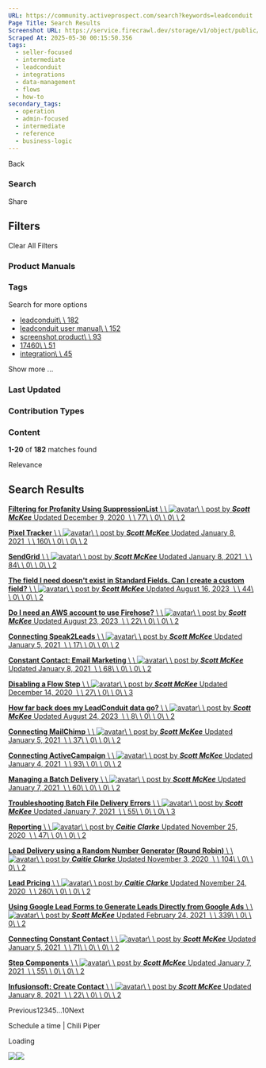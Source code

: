 ```yaml
---
URL: https://community.activeprospect.com/search?keywords=leadconduit
Page Title: Search Results
Screenshot URL: https://service.firecrawl.dev/storage/v1/object/public/media/screenshot-2cf68435-e88d-496d-84f1-d5243e4de5f6.png
Scraped At: 2025-05-30 00:15:50.356
tags:
  - seller-focused
  - intermediate
  - leadconduit
  - integrations
  - data-management
  - flows
  - how-to
secondary_tags:
  - operation
  - admin-focused
  - intermediate
  - reference
  - business-logic
---
```


Back

### Search

Share

## Filters

Clear All Filters

### Product Manuals

### Tags

Search for more options

- [leadconduit\\
\\
182](https://community.activeprospect.com/search?keywords=leadconduit#)
- [leadconduit user manual\\
\\
152](https://community.activeprospect.com/search?keywords=leadconduit#)
- [screenshot product\\
\\
93](https://community.activeprospect.com/search?keywords=leadconduit#)
- [17460\\
\\
51](https://community.activeprospect.com/search?keywords=leadconduit#)
- [integration\\
\\
45](https://community.activeprospect.com/search?keywords=leadconduit#)

Show more ...

### Last Updated

### Contribution Types

### Content

**1-20** of **182** matches found

Relevance

## Search Results

[**Filtering for Profanity Using SuppressionList** \\
\\
![avatar](https://content1.bloomfire.com/avatars/users/1317000/thumb/thumbnail.png?f=1617311121&Expires=1748567734&Signature=DJBoOB3p04E1jLkbQIL6yKppC4~rckxfjVi9c~fMhSoQ2-CD1RaVzJsqgzOm71G4n~BXKqAHfKbm0BXWDo-~TNXF44l9JNt0NEo6k-bgx2npT-nVV6~pcLNmNPVzInzfAcjgLG3-w37KP99zVLPKZfcVqzlSM8PMB3GHE6c0Pt0WR23tIBwoHlrz8RjInlI2P1Eg0qqjD085osL0zTgQkayd-23FequdIQyNUm8eWSKlNk75QjkGsevLuKPwmHybz0O6UPjWgqRLH1dC53pM5I12rAWV49LiiVLdaA2YDDxOt2FcYI-ob8KHeZPj3Qrb92i1j1m-diXg6GrRSV4xlg__&Key-Pair-Id=APKAIDFCFZ2UHE5LPIUA)\\
\\
post by **_Scott McKee_** Updated December 9, 2020  \\
\\
77\\
\\
0\\
\\
0\\
\\
2](https://community.activeprospect.com/posts/4106032-filtering-for-profanity-using-suppressionlist)

[**Pixel Tracker** \\
\\
![avatar](https://content1.bloomfire.com/avatars/users/1317000/thumb/thumbnail.png?f=1617311121&Expires=1748567734&Signature=DJBoOB3p04E1jLkbQIL6yKppC4~rckxfjVi9c~fMhSoQ2-CD1RaVzJsqgzOm71G4n~BXKqAHfKbm0BXWDo-~TNXF44l9JNt0NEo6k-bgx2npT-nVV6~pcLNmNPVzInzfAcjgLG3-w37KP99zVLPKZfcVqzlSM8PMB3GHE6c0Pt0WR23tIBwoHlrz8RjInlI2P1Eg0qqjD085osL0zTgQkayd-23FequdIQyNUm8eWSKlNk75QjkGsevLuKPwmHybz0O6UPjWgqRLH1dC53pM5I12rAWV49LiiVLdaA2YDDxOt2FcYI-ob8KHeZPj3Qrb92i1j1m-diXg6GrRSV4xlg__&Key-Pair-Id=APKAIDFCFZ2UHE5LPIUA)\\
\\
post by **_Scott McKee_** Updated January 8, 2021  \\
\\
160\\
\\
0\\
\\
0\\
\\
2](https://community.activeprospect.com/posts/4125183-pixel-tracker)

[**SendGrid** \\
\\
![avatar](https://content1.bloomfire.com/avatars/users/1317000/thumb/thumbnail.png?f=1617311121&Expires=1748567734&Signature=DJBoOB3p04E1jLkbQIL6yKppC4~rckxfjVi9c~fMhSoQ2-CD1RaVzJsqgzOm71G4n~BXKqAHfKbm0BXWDo-~TNXF44l9JNt0NEo6k-bgx2npT-nVV6~pcLNmNPVzInzfAcjgLG3-w37KP99zVLPKZfcVqzlSM8PMB3GHE6c0Pt0WR23tIBwoHlrz8RjInlI2P1Eg0qqjD085osL0zTgQkayd-23FequdIQyNUm8eWSKlNk75QjkGsevLuKPwmHybz0O6UPjWgqRLH1dC53pM5I12rAWV49LiiVLdaA2YDDxOt2FcYI-ob8KHeZPj3Qrb92i1j1m-diXg6GrRSV4xlg__&Key-Pair-Id=APKAIDFCFZ2UHE5LPIUA)\\
\\
post by **_Scott McKee_** Updated January 8, 2021  \\
\\
84\\
\\
0\\
\\
0\\
\\
2](https://community.activeprospect.com/posts/4125276-sendgrid)

[**The field I need doesn't exist in Standard Fields. Can I create a custom field?** \\
\\
![avatar](https://content1.bloomfire.com/avatars/users/1317000/thumb/thumbnail.png?f=1617311121&Expires=1748567734&Signature=DJBoOB3p04E1jLkbQIL6yKppC4~rckxfjVi9c~fMhSoQ2-CD1RaVzJsqgzOm71G4n~BXKqAHfKbm0BXWDo-~TNXF44l9JNt0NEo6k-bgx2npT-nVV6~pcLNmNPVzInzfAcjgLG3-w37KP99zVLPKZfcVqzlSM8PMB3GHE6c0Pt0WR23tIBwoHlrz8RjInlI2P1Eg0qqjD085osL0zTgQkayd-23FequdIQyNUm8eWSKlNk75QjkGsevLuKPwmHybz0O6UPjWgqRLH1dC53pM5I12rAWV49LiiVLdaA2YDDxOt2FcYI-ob8KHeZPj3Qrb92i1j1m-diXg6GrRSV4xlg__&Key-Pair-Id=APKAIDFCFZ2UHE5LPIUA)\\
\\
post by **_Scott McKee_** Updated August 16, 2023  \\
\\
44\\
\\
0\\
\\
0\\
\\
2](https://community.activeprospect.com/posts/5138442-the-field-i-need-doesn-t-exist-in-standard-fields-can-i-create-a-custom-field)

[**Do I need an AWS account to use Firehose?** \\
\\
![avatar](https://content1.bloomfire.com/avatars/users/1317000/thumb/thumbnail.png?f=1617311121&Expires=1748567734&Signature=DJBoOB3p04E1jLkbQIL6yKppC4~rckxfjVi9c~fMhSoQ2-CD1RaVzJsqgzOm71G4n~BXKqAHfKbm0BXWDo-~TNXF44l9JNt0NEo6k-bgx2npT-nVV6~pcLNmNPVzInzfAcjgLG3-w37KP99zVLPKZfcVqzlSM8PMB3GHE6c0Pt0WR23tIBwoHlrz8RjInlI2P1Eg0qqjD085osL0zTgQkayd-23FequdIQyNUm8eWSKlNk75QjkGsevLuKPwmHybz0O6UPjWgqRLH1dC53pM5I12rAWV49LiiVLdaA2YDDxOt2FcYI-ob8KHeZPj3Qrb92i1j1m-diXg6GrRSV4xlg__&Key-Pair-Id=APKAIDFCFZ2UHE5LPIUA)\\
\\
post by **_Scott McKee_** Updated August 23, 2023  \\
\\
22\\
\\
0\\
\\
0\\
\\
2](https://community.activeprospect.com/posts/5144897-do-i-need-an-aws-account-to-use-firehose)

[**Connecting Speak2Leads** \\
\\
![avatar](https://content1.bloomfire.com/avatars/users/1317000/thumb/thumbnail.png?f=1617311121&Expires=1748567734&Signature=DJBoOB3p04E1jLkbQIL6yKppC4~rckxfjVi9c~fMhSoQ2-CD1RaVzJsqgzOm71G4n~BXKqAHfKbm0BXWDo-~TNXF44l9JNt0NEo6k-bgx2npT-nVV6~pcLNmNPVzInzfAcjgLG3-w37KP99zVLPKZfcVqzlSM8PMB3GHE6c0Pt0WR23tIBwoHlrz8RjInlI2P1Eg0qqjD085osL0zTgQkayd-23FequdIQyNUm8eWSKlNk75QjkGsevLuKPwmHybz0O6UPjWgqRLH1dC53pM5I12rAWV49LiiVLdaA2YDDxOt2FcYI-ob8KHeZPj3Qrb92i1j1m-diXg6GrRSV4xlg__&Key-Pair-Id=APKAIDFCFZ2UHE5LPIUA)\\
\\
post by **_Scott McKee_** Updated January 5, 2021  \\
\\
17\\
\\
0\\
\\
0\\
\\
2](https://community.activeprospect.com/posts/4122585-connecting-speak2leads)

[**Constant Contact: Email Marketing** \\
\\
![avatar](https://content1.bloomfire.com/avatars/users/1317000/thumb/thumbnail.png?f=1617311121&Expires=1748567734&Signature=DJBoOB3p04E1jLkbQIL6yKppC4~rckxfjVi9c~fMhSoQ2-CD1RaVzJsqgzOm71G4n~BXKqAHfKbm0BXWDo-~TNXF44l9JNt0NEo6k-bgx2npT-nVV6~pcLNmNPVzInzfAcjgLG3-w37KP99zVLPKZfcVqzlSM8PMB3GHE6c0Pt0WR23tIBwoHlrz8RjInlI2P1Eg0qqjD085osL0zTgQkayd-23FequdIQyNUm8eWSKlNk75QjkGsevLuKPwmHybz0O6UPjWgqRLH1dC53pM5I12rAWV49LiiVLdaA2YDDxOt2FcYI-ob8KHeZPj3Qrb92i1j1m-diXg6GrRSV4xlg__&Key-Pair-Id=APKAIDFCFZ2UHE5LPIUA)\\
\\
post by **_Scott McKee_** Updated January 8, 2021  \\
\\
68\\
\\
0\\
\\
0\\
\\
2](https://community.activeprospect.com/posts/4124761-constant-contact-email-marketing)

[**Disabling a Flow Step** \\
\\
![avatar](https://content1.bloomfire.com/avatars/users/1317000/thumb/thumbnail.png?f=1617311121&Expires=1748567734&Signature=DJBoOB3p04E1jLkbQIL6yKppC4~rckxfjVi9c~fMhSoQ2-CD1RaVzJsqgzOm71G4n~BXKqAHfKbm0BXWDo-~TNXF44l9JNt0NEo6k-bgx2npT-nVV6~pcLNmNPVzInzfAcjgLG3-w37KP99zVLPKZfcVqzlSM8PMB3GHE6c0Pt0WR23tIBwoHlrz8RjInlI2P1Eg0qqjD085osL0zTgQkayd-23FequdIQyNUm8eWSKlNk75QjkGsevLuKPwmHybz0O6UPjWgqRLH1dC53pM5I12rAWV49LiiVLdaA2YDDxOt2FcYI-ob8KHeZPj3Qrb92i1j1m-diXg6GrRSV4xlg__&Key-Pair-Id=APKAIDFCFZ2UHE5LPIUA)\\
\\
post by **_Scott McKee_** Updated December 14, 2020  \\
\\
27\\
\\
0\\
\\
0\\
\\
3](https://community.activeprospect.com/posts/4109610-disabling-a-flow-step)

[**How far back does my LeadConduit data go?** \\
\\
![avatar](https://content1.bloomfire.com/avatars/users/1317000/thumb/thumbnail.png?f=1617311121&Expires=1748567734&Signature=DJBoOB3p04E1jLkbQIL6yKppC4~rckxfjVi9c~fMhSoQ2-CD1RaVzJsqgzOm71G4n~BXKqAHfKbm0BXWDo-~TNXF44l9JNt0NEo6k-bgx2npT-nVV6~pcLNmNPVzInzfAcjgLG3-w37KP99zVLPKZfcVqzlSM8PMB3GHE6c0Pt0WR23tIBwoHlrz8RjInlI2P1Eg0qqjD085osL0zTgQkayd-23FequdIQyNUm8eWSKlNk75QjkGsevLuKPwmHybz0O6UPjWgqRLH1dC53pM5I12rAWV49LiiVLdaA2YDDxOt2FcYI-ob8KHeZPj3Qrb92i1j1m-diXg6GrRSV4xlg__&Key-Pair-Id=APKAIDFCFZ2UHE5LPIUA)\\
\\
post by **_Scott McKee_** Updated August 24, 2023  \\
\\
8\\
\\
0\\
\\
0\\
\\
2](https://community.activeprospect.com/posts/5145461-how-far-back-does-my-leadconduit-data-go)

[**Connecting MailChimp** \\
\\
![avatar](https://content1.bloomfire.com/avatars/users/1317000/thumb/thumbnail.png?f=1617311121&Expires=1748567734&Signature=DJBoOB3p04E1jLkbQIL6yKppC4~rckxfjVi9c~fMhSoQ2-CD1RaVzJsqgzOm71G4n~BXKqAHfKbm0BXWDo-~TNXF44l9JNt0NEo6k-bgx2npT-nVV6~pcLNmNPVzInzfAcjgLG3-w37KP99zVLPKZfcVqzlSM8PMB3GHE6c0Pt0WR23tIBwoHlrz8RjInlI2P1Eg0qqjD085osL0zTgQkayd-23FequdIQyNUm8eWSKlNk75QjkGsevLuKPwmHybz0O6UPjWgqRLH1dC53pM5I12rAWV49LiiVLdaA2YDDxOt2FcYI-ob8KHeZPj3Qrb92i1j1m-diXg6GrRSV4xlg__&Key-Pair-Id=APKAIDFCFZ2UHE5LPIUA)\\
\\
post by **_Scott McKee_** Updated January 5, 2021  \\
\\
37\\
\\
0\\
\\
0\\
\\
2](https://community.activeprospect.com/posts/4122541-connecting-mailchimp)

[**Connecting ActiveCampaign** \\
\\
![avatar](https://content1.bloomfire.com/avatars/users/1317000/thumb/thumbnail.png?f=1617311121&Expires=1748567734&Signature=DJBoOB3p04E1jLkbQIL6yKppC4~rckxfjVi9c~fMhSoQ2-CD1RaVzJsqgzOm71G4n~BXKqAHfKbm0BXWDo-~TNXF44l9JNt0NEo6k-bgx2npT-nVV6~pcLNmNPVzInzfAcjgLG3-w37KP99zVLPKZfcVqzlSM8PMB3GHE6c0Pt0WR23tIBwoHlrz8RjInlI2P1Eg0qqjD085osL0zTgQkayd-23FequdIQyNUm8eWSKlNk75QjkGsevLuKPwmHybz0O6UPjWgqRLH1dC53pM5I12rAWV49LiiVLdaA2YDDxOt2FcYI-ob8KHeZPj3Qrb92i1j1m-diXg6GrRSV4xlg__&Key-Pair-Id=APKAIDFCFZ2UHE5LPIUA)\\
\\
post by **_Scott McKee_** Updated January 4, 2021  \\
\\
93\\
\\
0\\
\\
0\\
\\
2](https://community.activeprospect.com/posts/4121595-connecting-activecampaign)

[**Managing a Batch Delivery** \\
\\
![avatar](https://content1.bloomfire.com/avatars/users/1317000/thumb/thumbnail.png?f=1617311121&Expires=1748567734&Signature=DJBoOB3p04E1jLkbQIL6yKppC4~rckxfjVi9c~fMhSoQ2-CD1RaVzJsqgzOm71G4n~BXKqAHfKbm0BXWDo-~TNXF44l9JNt0NEo6k-bgx2npT-nVV6~pcLNmNPVzInzfAcjgLG3-w37KP99zVLPKZfcVqzlSM8PMB3GHE6c0Pt0WR23tIBwoHlrz8RjInlI2P1Eg0qqjD085osL0zTgQkayd-23FequdIQyNUm8eWSKlNk75QjkGsevLuKPwmHybz0O6UPjWgqRLH1dC53pM5I12rAWV49LiiVLdaA2YDDxOt2FcYI-ob8KHeZPj3Qrb92i1j1m-diXg6GrRSV4xlg__&Key-Pair-Id=APKAIDFCFZ2UHE5LPIUA)\\
\\
post by **_Scott McKee_** Updated January 7, 2021  \\
\\
60\\
\\
0\\
\\
0\\
\\
2](https://community.activeprospect.com/posts/4124312-managing-a-batch-delivery)

[**Troubleshooting Batch File Delivery Errors** \\
\\
![avatar](https://content1.bloomfire.com/avatars/users/1317000/thumb/thumbnail.png?f=1617311121&Expires=1748567734&Signature=DJBoOB3p04E1jLkbQIL6yKppC4~rckxfjVi9c~fMhSoQ2-CD1RaVzJsqgzOm71G4n~BXKqAHfKbm0BXWDo-~TNXF44l9JNt0NEo6k-bgx2npT-nVV6~pcLNmNPVzInzfAcjgLG3-w37KP99zVLPKZfcVqzlSM8PMB3GHE6c0Pt0WR23tIBwoHlrz8RjInlI2P1Eg0qqjD085osL0zTgQkayd-23FequdIQyNUm8eWSKlNk75QjkGsevLuKPwmHybz0O6UPjWgqRLH1dC53pM5I12rAWV49LiiVLdaA2YDDxOt2FcYI-ob8KHeZPj3Qrb92i1j1m-diXg6GrRSV4xlg__&Key-Pair-Id=APKAIDFCFZ2UHE5LPIUA)\\
\\
post by **_Scott McKee_** Updated January 7, 2021  \\
\\
55\\
\\
0\\
\\
0\\
\\
3](https://community.activeprospect.com/posts/4124323-troubleshooting-batch-file-delivery-errors)

[**Reporting** \\
\\
![avatar](https://content2.bloomfire.com/avatars/users/1316948/thumb/thumbnail.png?f=1606147181&Expires=1748567743&Signature=rutllub7-7e4rRt8~0CQj4d5RDPoNUBWjSfGQo4QhgDXsOzvo-djUqWGiGaECHkaoTl3CwwXuHJ-a1JUdB3zVifnnxN2SkqQzaixHimkipSB6vb11UpPCqyTUiTGWjfDCiXVGJNJkXWOfuRest78sSmXTIdxcZFd9H6AAV7yv4370YluF-Q5ReMtIqH18OtobC4ZMNuCh5M8JkuOlOjGdy8GMzrxNpxI3Zllh9nbAv6Ksn~uSazoXEWCyA47QzqIMH8~hB38bXlHecPmGs08mfXBIUKGWMKOe9t1tUyaVrJEwjvtD3Qj0q6GAA9JwizC-oR6lDKw~xfZzrhC2NgYlA__&Key-Pair-Id=APKAIDFCFZ2UHE5LPIUA)\\
\\
post by **_Caitie Clarke_** Updated November 25, 2020  \\
\\
47\\
\\
0\\
\\
0\\
\\
2](https://community.activeprospect.com/posts/4082137-reporting)

[**Lead Delivery using a Random Number Generator (Round Robin)** \\
\\
![avatar](https://content2.bloomfire.com/avatars/users/1316948/thumb/thumbnail.png?f=1606147181&Expires=1748567743&Signature=rutllub7-7e4rRt8~0CQj4d5RDPoNUBWjSfGQo4QhgDXsOzvo-djUqWGiGaECHkaoTl3CwwXuHJ-a1JUdB3zVifnnxN2SkqQzaixHimkipSB6vb11UpPCqyTUiTGWjfDCiXVGJNJkXWOfuRest78sSmXTIdxcZFd9H6AAV7yv4370YluF-Q5ReMtIqH18OtobC4ZMNuCh5M8JkuOlOjGdy8GMzrxNpxI3Zllh9nbAv6Ksn~uSazoXEWCyA47QzqIMH8~hB38bXlHecPmGs08mfXBIUKGWMKOe9t1tUyaVrJEwjvtD3Qj0q6GAA9JwizC-oR6lDKw~xfZzrhC2NgYlA__&Key-Pair-Id=APKAIDFCFZ2UHE5LPIUA)\\
\\
post by **_Caitie Clarke_** Updated November 3, 2020  \\
\\
104\\
\\
0\\
\\
0\\
\\
2](https://community.activeprospect.com/posts/4063600-lead-delivery-using-a-random-number-generator-round-robin)

[**Lead Pricing** \\
\\
![avatar](https://content2.bloomfire.com/avatars/users/1316948/thumb/thumbnail.png?f=1606147181&Expires=1748567743&Signature=rutllub7-7e4rRt8~0CQj4d5RDPoNUBWjSfGQo4QhgDXsOzvo-djUqWGiGaECHkaoTl3CwwXuHJ-a1JUdB3zVifnnxN2SkqQzaixHimkipSB6vb11UpPCqyTUiTGWjfDCiXVGJNJkXWOfuRest78sSmXTIdxcZFd9H6AAV7yv4370YluF-Q5ReMtIqH18OtobC4ZMNuCh5M8JkuOlOjGdy8GMzrxNpxI3Zllh9nbAv6Ksn~uSazoXEWCyA47QzqIMH8~hB38bXlHecPmGs08mfXBIUKGWMKOe9t1tUyaVrJEwjvtD3Qj0q6GAA9JwizC-oR6lDKw~xfZzrhC2NgYlA__&Key-Pair-Id=APKAIDFCFZ2UHE5LPIUA)\\
\\
post by **_Caitie Clarke_** Updated November 24, 2020  \\
\\
260\\
\\
0\\
\\
0\\
\\
2](https://community.activeprospect.com/posts/4082998-lead-pricing)

[**Using Google Lead Forms to Generate Leads Directly from Google Ads** \\
\\
![avatar](https://content1.bloomfire.com/avatars/users/1317000/thumb/thumbnail.png?f=1617311121&Expires=1748567734&Signature=DJBoOB3p04E1jLkbQIL6yKppC4~rckxfjVi9c~fMhSoQ2-CD1RaVzJsqgzOm71G4n~BXKqAHfKbm0BXWDo-~TNXF44l9JNt0NEo6k-bgx2npT-nVV6~pcLNmNPVzInzfAcjgLG3-w37KP99zVLPKZfcVqzlSM8PMB3GHE6c0Pt0WR23tIBwoHlrz8RjInlI2P1Eg0qqjD085osL0zTgQkayd-23FequdIQyNUm8eWSKlNk75QjkGsevLuKPwmHybz0O6UPjWgqRLH1dC53pM5I12rAWV49LiiVLdaA2YDDxOt2FcYI-ob8KHeZPj3Qrb92i1j1m-diXg6GrRSV4xlg__&Key-Pair-Id=APKAIDFCFZ2UHE5LPIUA)\\
\\
post by **_Scott McKee_** Updated February 24, 2021  \\
\\
339\\
\\
0\\
\\
0\\
\\
2](https://community.activeprospect.com/posts/4181747-using-google-lead-forms-to-generate-leads-directly-from-google-ads)

[**Connecting Constant Contact** \\
\\
![avatar](https://content1.bloomfire.com/avatars/users/1317000/thumb/thumbnail.png?f=1617311121&Expires=1748567734&Signature=DJBoOB3p04E1jLkbQIL6yKppC4~rckxfjVi9c~fMhSoQ2-CD1RaVzJsqgzOm71G4n~BXKqAHfKbm0BXWDo-~TNXF44l9JNt0NEo6k-bgx2npT-nVV6~pcLNmNPVzInzfAcjgLG3-w37KP99zVLPKZfcVqzlSM8PMB3GHE6c0Pt0WR23tIBwoHlrz8RjInlI2P1Eg0qqjD085osL0zTgQkayd-23FequdIQyNUm8eWSKlNk75QjkGsevLuKPwmHybz0O6UPjWgqRLH1dC53pM5I12rAWV49LiiVLdaA2YDDxOt2FcYI-ob8KHeZPj3Qrb92i1j1m-diXg6GrRSV4xlg__&Key-Pair-Id=APKAIDFCFZ2UHE5LPIUA)\\
\\
post by **_Scott McKee_** Updated January 5, 2021  \\
\\
71\\
\\
0\\
\\
0\\
\\
2](https://community.activeprospect.com/posts/4122402-connecting-constant-contact)

[**Step Components** \\
\\
![avatar](https://content1.bloomfire.com/avatars/users/1317000/thumb/thumbnail.png?f=1617311121&Expires=1748567734&Signature=DJBoOB3p04E1jLkbQIL6yKppC4~rckxfjVi9c~fMhSoQ2-CD1RaVzJsqgzOm71G4n~BXKqAHfKbm0BXWDo-~TNXF44l9JNt0NEo6k-bgx2npT-nVV6~pcLNmNPVzInzfAcjgLG3-w37KP99zVLPKZfcVqzlSM8PMB3GHE6c0Pt0WR23tIBwoHlrz8RjInlI2P1Eg0qqjD085osL0zTgQkayd-23FequdIQyNUm8eWSKlNk75QjkGsevLuKPwmHybz0O6UPjWgqRLH1dC53pM5I12rAWV49LiiVLdaA2YDDxOt2FcYI-ob8KHeZPj3Qrb92i1j1m-diXg6GrRSV4xlg__&Key-Pair-Id=APKAIDFCFZ2UHE5LPIUA)\\
\\
post by **_Scott McKee_** Updated January 7, 2021  \\
\\
55\\
\\
0\\
\\
0\\
\\
2](https://community.activeprospect.com/posts/4123734-step-components)

[**Infusionsoft: Create Contact** \\
\\
![avatar](https://content1.bloomfire.com/avatars/users/1317000/thumb/thumbnail.png?f=1617311121&Expires=1748567734&Signature=DJBoOB3p04E1jLkbQIL6yKppC4~rckxfjVi9c~fMhSoQ2-CD1RaVzJsqgzOm71G4n~BXKqAHfKbm0BXWDo-~TNXF44l9JNt0NEo6k-bgx2npT-nVV6~pcLNmNPVzInzfAcjgLG3-w37KP99zVLPKZfcVqzlSM8PMB3GHE6c0Pt0WR23tIBwoHlrz8RjInlI2P1Eg0qqjD085osL0zTgQkayd-23FequdIQyNUm8eWSKlNk75QjkGsevLuKPwmHybz0O6UPjWgqRLH1dC53pM5I12rAWV49LiiVLdaA2YDDxOt2FcYI-ob8KHeZPj3Qrb92i1j1m-diXg6GrRSV4xlg__&Key-Pair-Id=APKAIDFCFZ2UHE5LPIUA)\\
\\
post by **_Scott McKee_** Updated January 8, 2021  \\
\\
22\\
\\
0\\
\\
0\\
\\
2](https://community.activeprospect.com/posts/4125039-infusionsoft-create-contact)

Previous12345...10Next

Schedule a time \| Chili Piper

Loading

![](https://bat.bing.com/action/0?ti=4018451&Ver=2&mid=6f5aade7-6692-4198-98df-84351e2fe8f1&bo=1&sid=38f792303ceb11f089b455b2a50928ed&vid=38f7c8703ceb11f096503101590ac5c8&vids=1&msclkid=N&pi=918639831&lg=en-US&sw=1280&sh=1024&sc=24&p=https%3A%2F%2Fcommunity.activeprospect.com%2Fsearch%3Fkeywords%3Dleadconduit&r=&lt=2034&evt=pageLoad&sv=1&cdb=AQAQ&rn=506270)![](https://bat.bing.com/action/0?ti=4018451&Ver=2&mid=6f5aade7-6692-4198-98df-84351e2fe8f1&bo=2&sid=38f792303ceb11f089b455b2a50928ed&vid=38f7c8703ceb11f096503101590ac5c8&vids=0&msclkid=N&gtm_tag_source=ua&ec=Client%20ID&el=%2Fsearch&gc=USD&tpp=1&en=Y&p=https%3A%2F%2Fcommunity.activeprospect.com%2Fsearch&sw=1280&sh=1024&sc=24&evt=custom&cdb=AQAQ&rn=588950)

